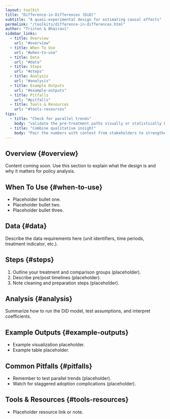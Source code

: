 ```yaml
---
layout: toolkit
title: "Difference-in-Differences (DiD)"
subtitle: "A quasi-experimental design for estimating causal effects"
permalink: "/toolkits/difference-in-differences.html"
author: "Tristen & Bhairavi"
sidebar_links:
  - title: Overview
    url: "#overview"
  - title: When To Use
    url: "#when-to-use"
  - title: Data
    url: "#data"
  - title: Steps
    url: "#steps"
  - title: Analysis
    url: "#analysis"
  - title: Example Outputs
    url: "#example-outputs"
  - title: Pitfalls
    url: "#pitfalls"
  - title: Tools & Resources
    url: "#tools-resources"
tips:
  - title: "Check for parallel trends"
    body: "validate the pre-treatment paths visually or statistically before trusting the DiD estimate."
  - title: "Combine qualitative insight"
    body: "Pair the numbers with context from stakeholders to strengthen how you interpret treatment effects."
---
```


## Overview {#overview}

Content coming soon. Use this section to explain what the design is and why it matters for policy analysis.

## When To Use {#when-to-use}

- Placeholder bullet one.
- Placeholder bullet two.
- Placeholder bullet three.

## Data {#data}

Describe the data requirements here (unit identifiers, time periods, treatment indicator, etc.).

## Steps {#steps}

1. Outline your treatment and comparison groups (placeholder).
2. Describe pre/post timelines (placeholder).
3. Note cleaning and preparation steps (placeholder).

## Analysis {#analysis}

Summarize how to run the DiD model, test assumptions, and interpret coefficients.

## Example Outputs {#example-outputs}

- Example visualization placeholder.
- Example table placeholder.

## Common Pitfalls {#pitfalls}

- Remember to test parallel trends (placeholder).
- Watch for staggered adoption complications (placeholder).

## Tools & Resources {#tools-resources}

- Placeholder resource link or note.
